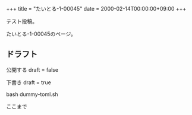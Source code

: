 +++
title = "たいとる-1-00045"
date = 2000-02-14T00:00:00+09:00
+++

テスト投稿。

たいとる-1-00045のページ。


## ドラフト

公開する
draft = false

下書き
draft = true

bash dummy-toml.sh

ここまで
